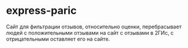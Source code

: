 # express-paric
Сайт для фильтрации отзывов, относительно оценки, перебрасывает людей с положительными отзывами на сайт с отзывами в 2ГИс, с отрицательными оставляет его на сайте.
